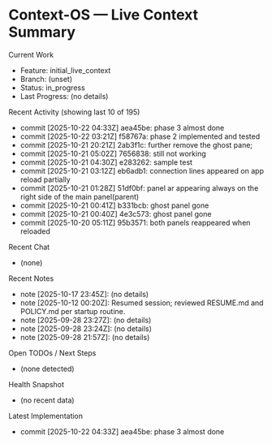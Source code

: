 # Context-OS — Live Context Summary

Current Work
- Feature: initial_live_context
- Branch: (unset)
- Status: in_progress
- Last Progress: (no details)

Recent Activity (showing last 10 of 195)
- commit [2025-10-22 04:33Z] aea45be: phase 3 almost done
- commit [2025-10-22 03:21Z] f58767a: phase 2 implemented and tested
- commit [2025-10-21 20:21Z] 2ab3f1c: further remove the ghost pane;
- commit [2025-10-21 05:02Z] 7656838: still not working
- commit [2025-10-21 04:30Z] e283262: sample test
- commit [2025-10-21 03:12Z] eb6adb1: connection lines appeared on app reload partially
- commit [2025-10-21 01:28Z] 51df0bf: panel ar appearing always on the right side of the main panel(parent)
- commit [2025-10-21 00:41Z] b331bcb: ghost panel gone
- commit [2025-10-21 00:40Z] 4e3c573: ghost panel gone
- commit [2025-10-20 05:11Z] 95b3571: both panels reappeared when reloaded

Recent Chat
- (none)

Recent Notes
- note [2025-10-17 23:45Z]: (no details)
- note [2025-10-12 00:20Z]: Resumed session; reviewed RESUME.md and POLICY.md per startup routine.
- note [2025-09-28 23:27Z]: (no details)
- note [2025-09-28 23:24Z]: (no details)
- note [2025-09-28 21:57Z]: (no details)

Open TODOs / Next Steps
- (none detected)

Health Snapshot
- (no recent data)

Latest Implementation
- commit [2025-10-22 04:33Z] aea45be: phase 3 almost done
